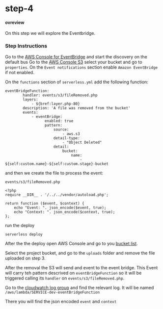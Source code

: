 # step-4

#### ovreview

On this step we will explore the Eventbridge.

### Step Instructions


Go to the [AWS Console for EventBridge](https://console.aws.amazon.com/events/home?region=us-east-1#/eventbuses) and start the discovery on the default bus
Go to the [AWS Console S3](https://s3.console.aws.amazon.com/s3/home?region=us-east-1&region=us-east-1) select your bucket and go to ``properties``. On the ``Event notifications`` section enable ``Amazon EventBridge`` if not enabled. 


On the ``functions`` section of ``serverless.yml`` add the following function:

````
eventBridgeFunction:
        handler: events/s3/fileRemoved.php
        layers:
            - ${bref:layer.php-80}
        description: 'A file was removed from the bucket'
        events:
            - eventBridge:
                  enabled: true
                  pattern:
                      source:
                          - aws.s3
                      detail-type:
                          - "Object Deleted"
                      detail:
                          bucket:
                              name:
                                  - ${self:custom.name}-${self:custom.stage}-bucket         
````

and then we create the file to process the event:


``events/s3/fileRemoved.php``

````
<?php
require __DIR__ . '/../../vendor/autoload.php';

return function ($event, $context) {
    echo "Event: ". json_encode($event, true);
    echo "Context: ". json_encode($context, true);
};
````

run the deploy

``serverless deploy``

After the the deploy open AWS Console and go to you [bucket list](https://s3.console.aws.amazon.com/s3/home?region=us-east-1).

Select the project bucket, and go to the ``uploads`` folder and remove the file uploaded on step 3.

After the removal the S3 will send and event to the event bridge.
This Event will carry teh pattern descrived on ``eventBridgeFunction``  so it will be triggered calling its ``handler`` on ``events/s3/fileRemoved.php``.

Go to the [cloudwatch log group](https://console.aws.amazon.com/cloudwatch/home?region=us-east-1#logsV2:log-groups) and find the relevant log. It will be named ``/aws/lambda/SERVICE-dev-eventBridgeFunction``

There you will find the json encoded ``event`` and ``context``